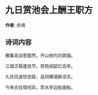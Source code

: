 # 九日赏池会上酬王职方

**作者**: 余靖

## 诗词内容

雅集高谈思豁然，齐山依约对疏烟。

江城泛菊逢佳节，禁苑闻韶忆去年。

久厌风波惊世路，且同樽酒醉凉天。

今来古往情何异，弄水亭边舣画船。


